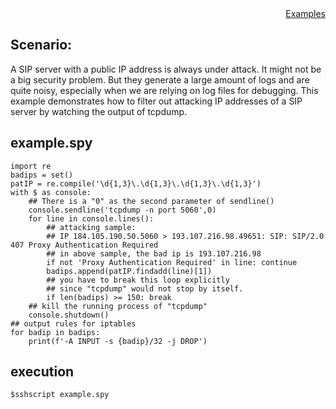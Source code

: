 <div style="text-align:right"><a href="./index">Examples</a></div>

## Scenario:

A SIP server with a public IP address is always under attack. It might not be a big security problem. But they generate a large amount of logs and are quite noisy, especially when we are relying on log files for debugging. This example demonstrates how to filter out attacking IP addresses of a SIP server by watching the output of tcpdump.


## example.spy

```
import re
badips = set()
patIP = re.compile('\d{1,3}\.\d{1,3}\.\d{1,3}\.\d{1,3}')
with $ as console:
    ## There is a "0" as the second parameter of sendline()
    console.sendline('tcpdump -n port 5060',0)
    for line in console.lines():
        ## attacking sample: 
        ## IP 184.105.190.50.5060 > 193.107.216.98.49651: SIP: SIP/2.0 407 Proxy Authentication Required
        ## in above sample, the bad ip is 193.107.216.98
        if not 'Proxy Authentication Required' in line: continue
        badips.append(patIP.findadd(line)[1])
        ## you have to break this loop explicitly
        ## since "tcpdump" would not stop by itself.
        if len(badips) >= 150: break
    ## kill the running process of "tcpdump"
    console.shutdown()
## output rules for iptables
for badip in badips:
    print(f'-A INPUT -s {badip}/32 -j DROP')
```
## execution
```
$sshscript example.spy 
```
